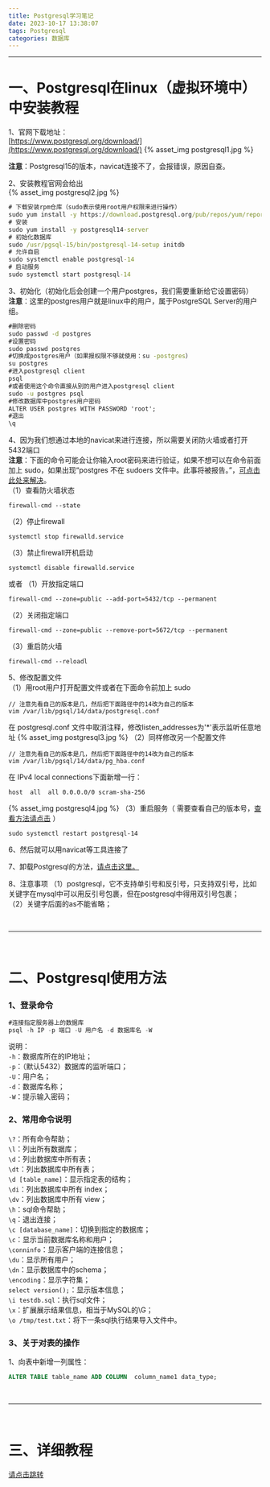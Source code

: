 ```yaml
---
title: Postgresql学习笔记
date: 2023-10-17 13:38:07
tags: Postgresql
categories: 数据库
---
```


***

# 一、Postgresql在linux（虚拟环境中）中安装教程
1、官网下载地址：  
[https://www.postgresql.org/download/](https://www.postgresql.org/download/)
{% asset_img postgresql1.jpg %}

**注意**：Postgresql15的版本，navicat连接不了，会报错误，原因自查。  

2、安装教程官网会给出  
{% asset_img postgresql2.jpg %}
``` cmd
# 下载安装rpm仓库（sudo表示使用root用户权限来进行操作）
sudo yum install -y https://download.postgresql.org/pub/repos/yum/reporpms/EL-7-x86_64/pgdg-redhat-repo-latest.noarch.rpm
# 安装
sudo yum install -y postgresql14-server
# 初始化数据库
sudo /usr/pgsql-15/bin/postgresql-14-setup initdb
# 允许自启
sudo systemctl enable postgresql-14
# 启动服务
sudo systemctl start postgresql-14
```

3、初始化（初始化后会创建一个用户postgres，我们需要重新给它设置密码）  
**注意**：这里的postgres用户就是linux中的用户，属于PostgreSQL Server的用户组。  
``` cmd
#删除密码
sudo passwd -d postgres
#设置密码
sudo passwd postgres
#切换成postgres用户（如果报权限不够就使用：su -postgres）
su postgres
#进入postgresql client
psql
#或者使用这个命令直接从别的用户进入postgresql client
sudo -u postgres psql
#修改数据库中postgres用户密码
ALTER USER postgres WITH PASSWORD 'root';
#退出
\q
```

4、因为我们想通过本地的navicat来进行连接，所以需要关闭防火墙或者打开5432端口  
**注意**：下面的命令可能会让你输入root密码来进行验证，如果不想可以在命令前面加上 sudo，如果出现“postgres 不在 sudoers 文件中。此事将被报告。”，[可点击此处来解决](https://blog.csdn.net/m0_59133441/article/details/121511380)。  
（1）查看防火墙状态
```
firewall-cmd --state
```
（2）停止firewall
```
systemctl stop firewalld.service
```
（3）禁止firewall开机启动
```
systemctl disable firewalld.service
```
或者
（1）开放指定端口
```
firewall-cmd --zone=public --add-port=5432/tcp --permanent
```
（2）关闭指定端口
```
firewall-cmd --zone=public --remove-port=5672/tcp --permanent
```
（3）重启防火墙
```
firewall-cmd --reloadl
```

5、修改配置文件  
（1）用root用户打开配置文件或者在下面命令前加上 sudo  
```
// 注意先看自己的版本是几，然后把下面路径中的14改为自己的版本
vim /var/lib/pgsql/14/data/postgresql.conf
```
在 postgresql.conf 文件中取消注释，修改listen_addresses为'*'表示监听任意地址
{% asset_img postgresql3.jpg %}
（2）同样修改另一个配置文件
```
// 注意先看自己的版本是几，然后把下面路径中的14改为自己的版本
vim /var/lib/pgsql/14/data/pg_hba.conf
```
在 IPv4 local connections下面新增一行：
```
host  all  all 0.0.0.0/0 scram-sha-256
```
{% asset_img postgresql4.jpg %}
（3）重启服务（ 需要查看自己的版本号，[查看方法请点击](https://dandelioncloud.cn/article/details/1597226823283064833) ）
```
sudo systemctl restart postgresql-14
```

6、然后就可以用navicat等工具连接了  

7、卸载Postgresql的方法，[请点击这里。](https://www.cnblogs.com/june-/articles/14276416.html)

8、注意事项
（1）postgresql，它不支持单引号和反引号，只支持双引号，比如关键字在mysql中可以用反引号包裹，但在postgresql中得用双引号包裹；  
（2）关键字后面的as不能省略；


<br/>

***

<br/>


# 二、Postgresql使用方法
### 1、登录命令
``` sql
#连接指定服务器上的数据库
psql -h IP -p 端口 -U 用户名 -d 数据库名 -W
```
说明：  
`-h`：数据库所在的IP地址；  
`-p`：（默认5432）数据库的监听端口；  
`-U`：用户名；  
`-d`：数据库名称；    
`-W`：提示输入密码；

### 2、常用命令说明
`\?`：所有命令帮助；  
`\l`：列出所有数据库；  
`\d`：列出数据库中所有表；  
`\dt`：列出数据库中所有表；  
`\d [table_name]`：显示指定表的结构；  
`\di`：列出数据库中所有 index；  
`\dv`：列出数据库中所有 view；  
`\h`：sql命令帮助；  
`\q`：退出连接；  
`\c [database_name]`：切换到指定的数据库；  
`\c`：显示当前数据库名称和用户；  
`\conninfo`：显示客户端的连接信息；  
`\du`：显示所有用户；  
`\dn`：显示数据库中的schema；  
`\encoding`：显示字符集；  
`select version();`：显示版本信息；  
`\i testdb.sql`：执行sql文件；  
`\x`：扩展展示结果信息，相当于MySQL的\G；  
`\o /tmp/test.txt`：将下一条sql执行结果导入文件中。

### 3、关于对表的操作
1、向表中新增一列属性：  
``` sql
ALTER TABLE table_name ADD COLUMN  column_name1 data_type;
```


<br/>

***

<br/>


# 三、详细教程
[请点击跳转](https://zhuanlan.zhihu.com/p/646946752)